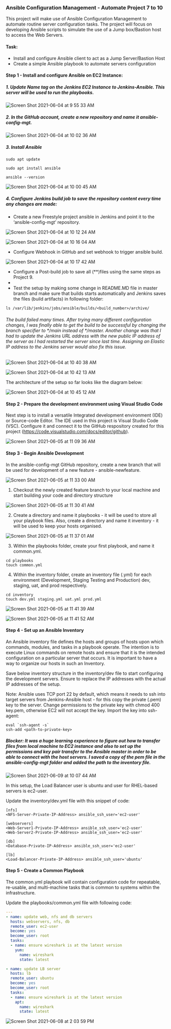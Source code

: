 
### Ansible Configuration Management - Automate Project 7 to 10

This project will make use of Ansible Configuration Management to automate routine server configuration tasks. 
The project will focus on developing Ansible scripts to simulate the use of a Jump box/Bastion host to access the Web Servers.

#### Task:

- Install and configure Ansible client to act as a Jump Server/Bastion Host
- Create a simple Ansible playbook to automate servers configuration

#### Step 1 - Install and configure Ansible on EC2 Instance:

##### 1. Update Name tag on the Jenkins EC2 Instance to Jenkins-Ansible. This server will be used to run the playbooks.

![Screen Shot 2021-06-04 at 9 55 33 AM](https://user-images.githubusercontent.com/44268796/120812516-0abed700-c51b-11eb-9678-63b2b6ca8f42.png)


##### 2. In the GitHub account, create a new repository and name it ansible-config-mgt.

![Screen Shot 2021-06-04 at 10 02 36 AM](https://user-images.githubusercontent.com/44268796/120813563-ff1fe000-c51b-11eb-8b2f-9b54f35bd398.png)


##### 3. Install Ansible

```
sudo apt update

sudo apt install ansible

ansible --version
```
![Screen Shot 2021-06-04 at 10 00 45 AM](https://user-images.githubusercontent.com/44268796/120813289-bf58f880-c51b-11eb-9df8-cd53d11ff458.png)


##### 4. Configure Jenkins build job to save the repository content every time any changes are made:

- Create a new Freestyle project ansible in Jenkins and point it to the ‘ansible-config-mgt’ repository.

![Screen Shot 2021-06-04 at 10 12 24 AM](https://user-images.githubusercontent.com/44268796/120814936-5d998e00-c51d-11eb-8c43-944d1872e9ec.png)

![Screen Shot 2021-06-04 at 10 16 04 AM](https://user-images.githubusercontent.com/44268796/120815510-e1ec1100-c51d-11eb-8f37-d4b35a3f1e83.png)

- Configure Webhook in GitHub and set webhook to trigger ansible build.

![Screen Shot 2021-06-04 at 10 17 42 AM](https://user-images.githubusercontent.com/44268796/120815732-1b248100-c51e-11eb-92e6-7828151b0756.png)

- Configure a Post-build job to save all (**)files using the same steps as Project 9.
- 
- Test the setup by making some change in README.MD file in master branch and make sure that builds starts automatically and Jenkins saves the files (build artifacts) in following folder:

```
ls /var/lib/jenkins/jobs/ansible/builds/<build_number>/archive/
```
###### The build failed many times. After trying many different configuration changes, I was finally able to get the build to be successful by changing the branch specifier to */main instead of */master. Another change was that I had to update the Jenkins URL address with the new public IP address of the server as I had restarted the server since last time. Assigning an Elastic IP address to the Jenkins server would also fix this issue. 

![Screen Shot 2021-06-04 at 10 40 38 AM](https://user-images.githubusercontent.com/44268796/120819250-612f1400-c521-11eb-89ee-81ea4e991837.png)

![Screen Shot 2021-06-04 at 10 42 13 AM](https://user-images.githubusercontent.com/44268796/120819393-87ed4a80-c521-11eb-9f85-66d2be3a11fe.png)


The architecture of the setup so far looks like the diagram below:

![Screen Shot 2021-06-04 at 10 45 12 AM](https://user-images.githubusercontent.com/44268796/120819865-fd591b00-c521-11eb-9f89-d45b6003077a.png)


#### Step 2 - Prepare the development environment using Visual Studio Code

Next step is to install a versatile Integrated development environment (IDE) or Source-code Editor. The IDE used in this project is Visual Studio Code (VSC). Configure it and connect it to the GitHub respository created for this project (https://code.visualstudio.com/docs/editor/github).


![Screen Shot 2021-06-05 at 11 09 36 AM](https://user-images.githubusercontent.com/44268796/120896210-8d649680-c5ee-11eb-8c62-44493b2ffc8b.png)

#### Step 3 - Begin Ansible Development

In the ansible-config-mgt GitHub repository, create a new branch that will be used for development of a new feature - ansible-newfeature. 

![Screen Shot 2021-06-05 at 11 33 00 AM](https://user-images.githubusercontent.com/44268796/120896947-c9e5c180-c5f1-11eb-8755-20d12ddc5a1b.png)


1. Checkout the newly created feature branch to your local machine and start building your code and directory structure

![Screen Shot 2021-06-05 at 11 30 41 AM](https://user-images.githubusercontent.com/44268796/120896878-78d5cd80-c5f1-11eb-9354-ec1f11ccaeda.png)


2. Create a directory and name it playbooks - it will be used to store all your playbook files. Also, create a directory and name it inventory - it will be used to keep your hosts organised.

![Screen Shot 2021-06-05 at 11 37 01 AM](https://user-images.githubusercontent.com/44268796/120897045-5a240680-c5f2-11eb-9f4a-2528cded1678.png)


3. Within the playbooks folder, create your first playbook, and name it common.yml.
```
cd playbooks
touch common.yml
```
4.  Within the inventory folder, create an inventory file (.yml) for each environment (Development, Staging Testing and Production) dev, staging, uat, and prod respectively.
```
cd inventory
touch dev.yml staging.yml uat.yml prod.yml
```


![Screen Shot 2021-06-05 at 11 41 39 AM](https://user-images.githubusercontent.com/44268796/120897237-0ebe2800-c5f3-11eb-8be8-9919da91b7f0.png)


![Screen Shot 2021-06-05 at 11 41 52 AM](https://user-images.githubusercontent.com/44268796/120897269-3a411280-c5f3-11eb-8cfc-7d25f8994638.png)

#### Step 4 - Set up an Ansible Inventory

An Ansible inventory file defines the hosts and groups of hosts upon which commands, modules, and tasks in a playbook operate. The intention is to execute Linux commands on remote hosts and ensure that it is the intended configuration on a particular server that occurs. It is important to have a way to organize our hosts in such an Inventory.

Save below inventory structure in the inventory/dev file to start configuring the development servers. Ensure to replace the IP addresses with the actual IP addresses of the setup.

Note: Ansible uses TCP port 22 by default, which means it needs to ssh into target servers from Jenkins-Ansible host - for this copy the private (.pem) key to the server. Change permissions to the private key with chmod 400 key.pem, otherwise EC2 will not accept the key. Import the key into ssh-agent:

```
eval `ssh-agent -s`
ssh-add <path-to-private-key>
```

##### Blocker: It was a huge learning experience to figure out how to transfer files from local machine to EC2 instance and also to set up the permissions and key pair transfer to the Ansible master in order to be able to connect with the host servers. I saved a copy of the pem file in the ansible-config-mgt folder and added the path to the inventory file. 

![Screen Shot 2021-06-09 at 10 07 44 AM](https://user-images.githubusercontent.com/44268796/121371086-41c22d80-c90b-11eb-8ae8-fae4fee70ee0.png)


In this setup, the Load Balancer user is ubuntu and user for RHEL-based servers is ec2-user.

Update the inventory/dev.yml file with this snippet of code:
```
[nfs]
<NFS-Server-Private-IP-Address> ansible_ssh_user='ec2-user'

[webservers]
<Web-Server1-Private-IP-Address> ansible_ssh_user='ec2-user'
<Web-Server2-Private-IP-Address> ansible_ssh_user='ec2-user'

[db]
<Database-Private-IP-Address> ansible_ssh_user='ec2-user' 

[lb]
<Load-Balancer-Private-IP-Address> ansible_ssh_user='ubuntu'
```



#### Step 5 - Create a Common Playbook

The common.yml playbook will contain configuration code for repeatable, re-usable, and multi-machine tasks that is common to systems within the infrastructure.

Update the playbooks/common.yml file with following code:

```yml
---
- name: update web, nfs and db servers
  hosts: webservers, nfs, db
  remote_user: ec2-user
  become: yes
  become_user: root
  tasks:
  - name: ensure wireshark is at the latest version
    yum:
      name: wireshark
      state: latest

- name: update LB server
  hosts: lb
  remote_user: ubuntu
  become: yes
  become_user: root
  tasks:
  - name: ensure wireshark is at the latest version
    apt:
      name: wireshark
      state: latest
  ```

![Screen Shot 2021-06-08 at 2 03 59 PM](https://user-images.githubusercontent.com/44268796/121235031-67dfc300-c862-11eb-966b-292274575e89.png)















































